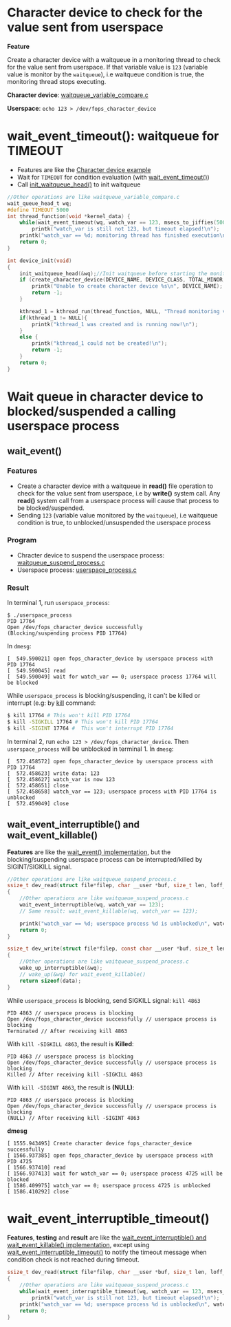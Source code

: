 # Character device to check for the value sent from userspace

**Feature**

Create a character device with a waitqueue in a monitoring thread to check for the value sent from userspace. If that variable value is ``123`` (variable value is monitor by the ``waitqueue``), i.e waitqueue condition is true, the monitoring thread stops executing.

**Character device**: [waitqueue_variable_compare.c](waitqueue_variable_compare.c)

**Userspace**: ``echo 123 > /dev/fops_character_device``

# wait_event_timeout(): waitqueue for TIMEOUT

* Features are like the [Character device example](#character-device-to-check-for-the-value-sent-from-userspace)
* Wait for ``TIMEOUT`` for condition evaluation (with [wait_event_timeout()](README.md#wait_event_timeout))
* Call [init_waitqueue_head()](README.md#init_waitqueue_head) to init waitqueue

```c
//Other operations are like waitqueue_variable_compare.c
wait_queue_head_t wq;
#define TIMEOUT 5000
int thread_function(void *kernel_data) {
	while(wait_event_timeout(wq, watch_var == 123, msecs_to_jiffies(5000)) == 0) 
		printk("watch_var is still not 123, but timeout elapsed!\n");
	printk("watch_var == %d; monitoring thread has finished execution\n", watch_var);
	return 0;
}

int device_init(void)
{
	init_waitqueue_head(&wq);//Init waitqueue before starting the monitoring thread
	if (create_character_device(DEVICE_NAME, DEVICE_CLASS, TOTAL_MINOR, BASE_MINOR, &dev_info, &fops)){
		printk("Unable to create character device %s\n", DEVICE_NAME);
		return -1;
	}

	kthread_1 = kthread_run(thread_function, NULL, "Thread monitoring variable sent from userspace");
	if(kthread_1 != NULL){
		printk("kthread_1 was created and is running now!\n");
	}
	else {
		printk("kthread_1 could not be created!\n");
		return -1;
	}
	return 0;
}
```
# Wait queue in character device to blocked/suspended a calling userspace process

## wait_event()

### Features
* Create a character device with a waitqueue in **read()** file operation to check for the value sent from userspace, i.e by **write()** system call. Any **read()** system call from a userspace process will cause that process to be blocked/suspended.
* Sending ``123`` (variable value monitored by the ``waitqueue``), i.e waitqueue condition is true, to unblocked/unsuspended the userspace process

### Program

* Chracter device to suspend the userspace process: [waitqueue_suspend_process.c](waitqueue_suspend_process.c)
* Userspace process: [userspace_process.c](userspace_process.c)

### Result

In terminal 1, run ``userspace_process``:

```
$ ./userspace_process
PID 17764
Open /dev/fops_character_device successfully
(Blocking/suspending process PID 17764)
```

In ``dmesg``:

```
[  549.590021] open fops_character_device by userspace process with PID 17764
[  549.590045] read
[  549.590049] wait for watch_var == 0; userspace process 17764 will be blocked
```

While ``userspace_process`` is blocking/suspending, it can't be killed or interrupt (e.g: by [kill](https://github.com/TranPhucVinh/Linux-Shell/blob/master/Physical%20layer/Process/Signal.md#kill) command:

```sh
$ kill 17764 # This won't kill PID 17764
$ kill -SIGKILL 17764 # This won't kill PID 17764
$ kill -SIGINT 17764 #  This won't interrupt PID 17764
```

In terminal 2, run ``echo 123 > /dev/fops_character_device``. Then ``userspace_process`` will be unblocked in terminal 1. In ``dmesg``:

```
[  572.458572] open fops_character_device by userspace process with PID 17764
[  572.458623] write data: 123
[  572.458627] watch_var is now 123
[  572.458651] close
[  572.458658] watch_var == 123; userspace process with PID 17764 is unblocked
[  572.459049] close
```
## wait_event_interruptible() and wait_event_killable()

**Features** are like the [wait_event() implementation](#wait_event-1), but the blocking/suspending userspace process can be interrupted/killed by SIGINT/SIGKILL signal.

```c
//Other operations are like waitqueue_suspend_process.c
ssize_t dev_read(struct file*filep, char __user *buf, size_t len, loff_t *offset)
{
	//Other operations are like waitqueue_suspend_process.c
	wait_event_interruptible(wq, watch_var == 123);
    // Same result: wait_event_killable(wq, watch_var == 123);

    printk("watch_var == %d; userspace process %d is unblocked\n", watch_var, userspace_process->pid);
	return 0;
}

ssize_t dev_write(struct file*filep, const char __user *buf, size_t len, loff_t *offset)
{
	//Other operations are like waitqueue_suspend_process.c
	wake_up_interruptible(&wq);
	// wake_up(&wq) for wait_event_killable()
	return sizeof(data);
}
```

While ``userspace_process`` is blocking, send SIGKILL signal: ``kill 4863``
```
PID 4863 // userspace process is blocking 
Open /dev/fops_character_device successfully // userspace process is blocking 
Terminated // After receiving kill 4863
```

With ``kill -SIGKILL 4863``, the result is **Killed**:

```
PID 4863 // userspace process is blocking 
Open /dev/fops_character_device successfully // userspace process is blocking 
Killed // After receiving kill -SIGKILL 4863
```

With ``kill -SIGINT 4863``, the result is **(NULL)**:

```
PID 4863 // userspace process is blocking 
Open /dev/fops_character_device successfully // userspace process is blocking 
(NULL) // After receiving kill -SIGINT 4863
```
**dmesg**
```
[ 1555.943495] Create character device fops_character_device successfully
[ 1566.937385] open fops_character_device by userspace process with PID 4725
[ 1566.937410] read
[ 1566.937413] wait for watch_var == 0; userspace process 4725 will be blocked
[ 1586.409975] watch_var == 0; userspace process 4725 is unblocked
[ 1586.410292] close
```

# wait_event_interruptible_timeout()

**Features**, **testing** and **result** are like the [wait_event_interruptible() and wait_event_killable() implementation](#wait_event_interruptible-and-wait_event_killable), except using [wait_event_interruptible_timeout()](README.md#wait_event_interruptible_timeout) to notify the timeout message when condition check is not reached during timeout.

```c
ssize_t dev_read(struct file*filep, char __user *buf, size_t len, loff_t *offset)
{
	//Other operations are like waitqueue_suspend_process.c
	while(wait_event_interruptible_timeout(wq, watch_var == 123, msecs_to_jiffies(10000)) == 0) 
		printk("watch_var is still not 123, but timeout elapsed!\n");
	printk("watch_var == %d; userspace process %d is unblocked\n", watch_var, userspace_process->pid);
	return 0;
}
```